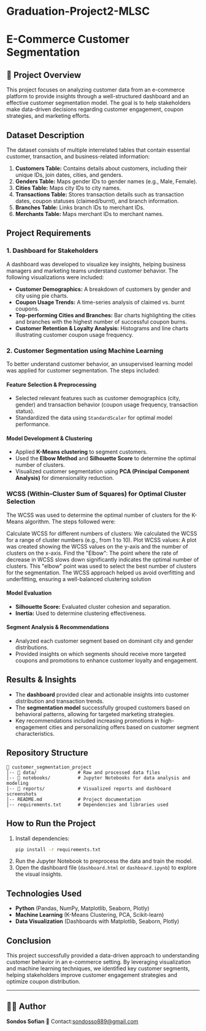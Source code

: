 # Graduation-Project2-MLSC
# E-Commerce Customer Segmentation 

## 📌 Project Overview
This project focuses on analyzing customer data from an e-commerce platform to provide insights through a well-structured dashboard and an effective customer segmentation model. The goal is to help stakeholders make data-driven decisions regarding customer engagement, coupon strategies, and marketing efforts.

## Dataset Description
The dataset consists of multiple interrelated tables that contain essential customer, transaction, and business-related information:

1. **Customers Table:** Contains details about customers, including their unique IDs, join dates, cities, and genders.
2. **Genders Table:** Maps gender IDs to gender names (e.g., Male, Female).
3. **Cities Table:** Maps city IDs to city names.
4. **Transactions Table:** Stores transaction details such as transaction dates, coupon statuses (claimed/burnt), and branch information.
5. **Branches Table:** Links branch IDs to merchant IDs.
6. **Merchants Table:** Maps merchant IDs to merchant names.

## Project Requirements

### 1. Dashboard for Stakeholders
A dashboard was developed to visualize key insights, helping business managers and marketing teams understand customer behavior. The following visualizations were included:

- **Customer Demographics:** A breakdown of customers by gender and city using pie charts.
- **Coupon Usage Trends:** A time-series analysis of claimed vs. burnt coupons.
- **Top-performing Cities and Branches:** Bar charts highlighting the cities and branches with the highest number of successful coupon burns.
- **Customer Retention & Loyalty Analysis:** Histograms and line charts illustrating customer coupon usage frequency.

### 2. Customer Segmentation using Machine Learning
To better understand customer behavior, an unsupervised learning model was applied for customer segmentation. The steps included:

#### **Feature Selection & Preprocessing**
- Selected relevant features such as customer demographics (city, gender) and transaction behavior (coupon usage frequency, transaction status).
- Standardized the data using `StandardScaler` for optimal model performance.

#### **Model Development & Clustering**
- Applied **K-Means clustering** to segment customers.
- Used the **Elbow Method** and **Silhouette Score** to determine the optimal number of clusters.
- Visualized customer segmentation using **PCA (Principal Component Analysis)** for dimensionality reduction.

 ### **WCSS (Within-Cluster Sum of Squares) for Optimal Cluster Selection**
The WCSS was used to determine the optimal number of clusters for the K-Means algorithm. The steps followed were:

Calculate WCSS for different numbers of clusters: We calculated the WCSS for a range of cluster numbers (e.g., from 1 to 10).
Plot WCSS values: A plot was created showing the WCSS values on the y-axis and the number of clusters on the x-axis.
Find the "Elbow": The point where the rate of decrease in WCSS slows down significantly indicates the optimal number of clusters. This "elbow" point was used to select the best number of clusters for the segmentation.
The WCSS approach helped us avoid overfitting and underfitting, ensuring a well-balanced clustering solution

#### **Model Evaluation**
- **Silhouette Score:** Evaluated cluster cohesion and separation.
- **Inertia:** Used to determine clustering effectiveness.

#### **Segment Analysis & Recommendations**
- Analyzed each customer segment based on dominant city and gender distributions.
- Provided insights on which segments should receive more targeted coupons and promotions to enhance customer loyalty and engagement.

## Results & Insights
- The **dashboard** provided clear and actionable insights into customer distribution and transaction trends.
- The **segmentation model** successfully grouped customers based on behavioral patterns, allowing for targeted marketing strategies.
- Key recommendations included increasing promotions in high-engagement cities and personalizing offers based on customer segment characteristics.

## Repository Structure
```
📂 customer_segmentation_project
│-- 📂 data/               # Raw and processed data files
│-- 📂 notebooks/          # Jupyter Notebooks for data analysis and modeling
│-- 📂 reports/            # Visualized reports and dashboard screenshots
│-- README.md             # Project documentation
│-- requirements.txt      # Dependencies and libraries used
```

## How to Run the Project
1. Install dependencies:
   ```sh
   pip install -r requirements.txt
   ```
2. Run the Jupyter Notebook to preprocess the data and train the model.
3. Open the dashboard file (`dashboard.html` or `dashboard.ipynb`) to explore the visual insights.

## Technologies Used
- **Python** (Pandas, NumPy, Matplotlib, Seaborn, Plotly)
- **Machine Learning** (K-Means Clustering, PCA, Scikit-learn)
- **Data Visualization** (Dashboards with Matplotlib, Seaborn, Plotly)

## Conclusion
This project successfully provided a data-driven approach to understanding customer behavior in an e-commerce setting. By leveraging visualization and machine learning techniques, we identified key customer segments, helping stakeholders improve customer engagement strategies and optimize coupon distribution.

---

## 👨‍💻 Author

**Sondos Sofian**
📧 Contact:sondosso889@gmail.com



